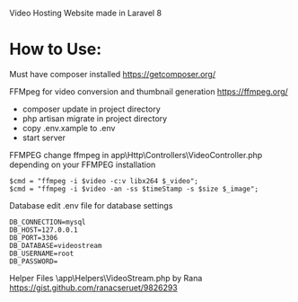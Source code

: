 Video Hosting Website made in Laravel 8

# How to Use:

   Must have composer installed https://getcomposer.org/
   
   FFMpeg for video conversion and thumbnail generation https://ffmpeg.org/
    
- composer update in project directory
- php artisan migrate in project directory
- copy .env.xample to .env
- start server
    
    
FFMPEG
    change ffmpeg in app\Http\Controllers\VideoController.php depending on your FFMPEG installation
    
    $cmd = "ffmpeg -i $video -c:v libx264 $_video";
    $cmd = "ffmpeg -i $video -an -ss $timeStamp -s $size $_image";
    
Database
    edit .env file for database settings
    
    DB_CONNECTION=mysql
    DB_HOST=127.0.0.1
    DB_PORT=3306
    DB_DATABASE=videostream
    DB_USERNAME=root
    DB_PASSWORD=


Helper Files 
    \app\Helpers\VideoStream.php by Rana https://gist.github.com/ranacseruet/9826293
